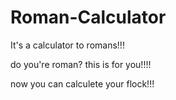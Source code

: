 # Roman-Calculator
It's a calculator to romans!!!

do you're roman? this is for you!!!!

now you can calculete your flock!!!
